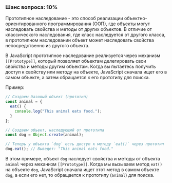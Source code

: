 ### Шанс вопроса: 10%

Прототипное наследование - это способ реализации объектно-ориентированного программирования (ООП), где объекты могут наследовать свойства и методы от других объектов. В отличие от классического наследования, где класс наследуется от другого класса, в прототипном наследовании объект может наследовать свойства непосредственно из другого объекта.

В JavaScript прототипное наследование реализуется через механизм `[[Prototype]]`, который позволяет объектам делегировать свои свойства и методы другим объектам. Когда вы пытаетесь получить доступ к свойству или методу на объекте, JavaScript сначала ищет его в самом объекте, а затем обращается к его прототипу для поиска.

Пример:
```javascript
// Создаем базовый объект (прототип)
const animal = {
  eat() {
    console.log("This animal eats food.");
  }
};

// Создаем объект, наследующий от прототипа
const dog = Object.create(animal);

// Теперь у объекта `dog` есть доступ к методу `eat()` через прототип
dog.eat(); // Выведет: "This animal eats food."
```

В этом примере, объект `dog` наследует свойства и методы от объекта `animal` через механизм `[[Prototype]]`. Когда мы вызываем метод `eat()` на объекте `dog`, JavaScript сначала ищет этот метод в самом объекте `dog`, а если его нет, то обращается к прототипу (`animal`) для поиска.